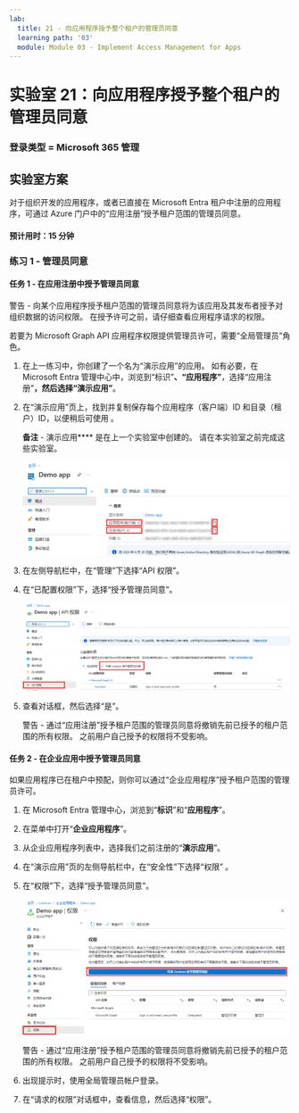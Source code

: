 ```yaml
---
lab:
  title: 21 - 向应用程序授予整个租户的管理员同意
  learning path: '03'
  module: Module 03 - Implement Access Management for Apps
---
```


# 实验室 21：向应用程序授予整个租户的管理员同意

### 登录类型 = Microsoft 365 管理

## 实验室方案

对于组织开发的应用程序，或者已直接在 Microsoft Entra 租户中注册的应用程序，可通过 Azure 门户中的“应用注册”授予租户范围的管理员同意。

#### 预计用时：15 分钟

### 练习 1 - 管理员同意

#### 任务 1 - 在应用注册中授予管理员同意

   警告 - 向某个应用程序授予租户范围的管理员同意将为该应用及其发布者授予对组织数据的访问权限。 在授予许可之前，请仔细查看应用程序请求的权限。

若要为 Microsoft Graph API 应用程序权限提供管理员许可，需要“全局管理员”角色。

1. 在上一练习中，你创建了一个名为“演示应用”的应用。 如有必要，在 Microsoft Entra 管理中心中，浏览到“标识”****、“应用程序”****，选择“应用注册”****，然后选择“演示应用”****。

2. 在“演示应用”页上，找到并复制保存每个应用程序（客户端）ID 和目录（租户）ID，以便稍后可使用  。

    **备注** - 演示应用**** 是在上一个实验室中创建的。 请在本实验室之前完成这些实验室。

    ![显示“演示应用”页的的屏幕图像，其中突出显示了目录 ID](./media/lp3-mod3-demo-app-directory-id.png)

3. 在左侧导航栏中，在“管理”下选择“API 权限”。

4. 在“已配置权限”下，选择“授予管理员同意”。

    ![显示“API 权限”页面的屏幕图像，其中“授予 Contoso 管理员同意”突出显示](./media/lp3-mod3-api-permissions-admin-consent.png)

5. 查看对话框，然后选择“是”。

   警告 - 通过“应用注册”授予租户范围的管理员同意将撤销先前已授予的租户范围的所有权限。 之前用户自己授予的权限将不受影响。

#### 任务 2 - 在企业应用中授予管理员同意

如果应用程序已在租户中预配，则你可以通过“企业应用程序”授予租户范围的管理员许可。

1. 在 Microsoft Entra 管理中心，浏览到“**标识**”和“**应用程序**”。

2. 在菜单中打开“**企业应用程序**”。

3. 从企业应用程序列表中，选择我们之前注册的“**演示应用**”。

4. 在“演示应用”页的左侧导航栏中，在“安全性”下选择“权限”  。

5. 在“权限”下，选择“授予管理员同意”。

    ![显示“演示应用权限”页面的屏幕图像，其中“授予 Contoso 管理员同意”突出显示](./media/lp3-mod3-grant-admin-consent-in-enterprise-app.png)

   警告 - 通过“应用注册”授予租户范围的管理员同意将撤销先前已授予的租户范围的所有权限。 之前用户自己授予的权限将不受影响。

6. 出现提示时，使用全局管理员帐户登录。

7. 在“请求的权限”对话框中，查看信息，然后选择“权限”。
